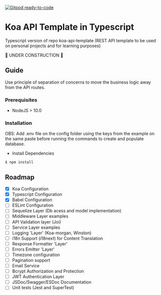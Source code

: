 [![Gitpod ready-to-code](https://img.shields.io/badge/Gitpod-ready--to--code-blue?logo=gitpod)](https://gitpod.io/#https://github.com/cacaudev/koa-api-template-ts)

# Koa API Template in Typescript
Typescript version of repo koa-api-template (REST API template
to be used on personal projects and for learning purposes)

🚀 UNDER CONSTRUCTION 🚀

## Guide
Use principle of separation of concerns to move the business logic away from the API routes.

### Prerequisites
- NodeJS > 10.0

### Installation

OBS: Add .env file on the config folder using the keys from the example on the same paste
before running the commands to create and populate database.

- Install Dependencies
```
$ npm install
```


## Roadmap
- [x] Koa Configuration
- [x] Typescript Configuration
- [x] Babel Configuration
- [ ] ESLint Configuration
- [ ] Sequelize Layer (Db acess and model implementation)
- [ ] Middleware Layer examples
- [ ] API Validation layer (Joi)
- [ ] Service Layer examples
- [ ] Logging 'Layer' (Koa-morgan, Winston)
- [ ] i18n Support (i18next) for Content Translation
- [ ] Response Formatter 'Layer'
- [ ] Errors Emitter 'Layer'
- [ ] Timezone configuration
- [ ] Pagination support
- [ ] Email Service
- [ ] Bcrypt Authorization and Protection
- [ ] JWT Authentication Layer
- [ ] JSDoc/Swagger/ESDoc Documentation
- [ ] Unit tests (Jest and SuperTest)
